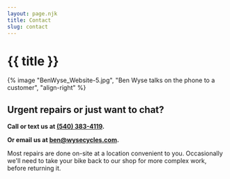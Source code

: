 ```yaml
---
layout: page.njk
title: Contact
slug: contact
---
```

# {{ title }}

{% image "BenWyse_Website-5.jpg", "Ben Wyse talks on the phone to a customer", "align-right" %}

## Urgent repairs or just want to chat?

**Call or text us at [(540) 383-4119](tel:5403838349).**

**Or email us at <ben@wysecycles.com>.**

Most repairs are done on-site at a location convenient to you. Occasionally we'll need to take your bike back to our shop for more complex work, before returning it.
